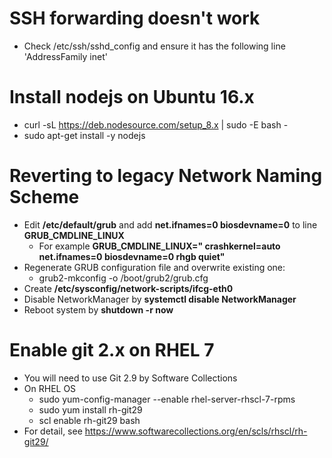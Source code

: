 # SSH forwarding doesn't work
* Check /etc/ssh/sshd_config and ensure it has the following line 'AddressFamily inet'

# Install nodejs on Ubuntu 16.x
* curl -sL https://deb.nodesource.com/setup_8.x | sudo -E bash -
* sudo apt-get install -y nodejs

# Reverting to legacy Network Naming Scheme
* Edit **/etc/default/grub** and add **net.ifnames=0 biosdevname=0** to line **GRUB_CMDLINE_LINUX**
  * For example **GRUB_CMDLINE_LINUX=" crashkernel=auto net.ifnames=0 biosdevname=0 rhgb quiet"**
* Regenerate GRUB configuration file and overwrite existing one:
  * grub2-mkconfig -o /boot/grub2/grub.cfg
* Create **/etc/sysconfig/network-scripts/ifcg-eth0**
* Disable NetworkManager by **systemctl disable NetworkManager**
* Reboot system by **shutdown -r now**

# Enable git 2.x on RHEL 7
* You will need to use Git 2.9 by Software Collections
* On RHEL OS
  * sudo yum-config-manager --enable rhel-server-rhscl-7-rpms
  * sudo yum install rh-git29
  * scl enable rh-git29 bash
* For detail, see https://www.softwarecollections.org/en/scls/rhscl/rh-git29/
